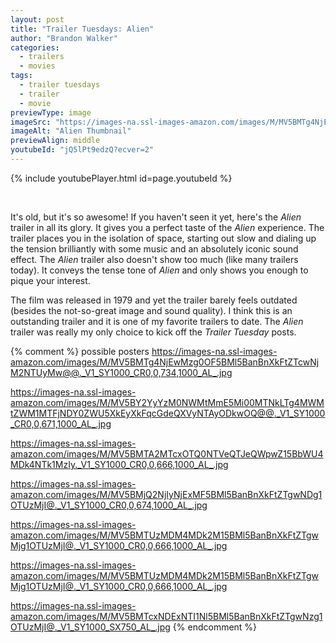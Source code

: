 ```yaml
---
layout: post
title: "Trailer Tuesdays: Alien"
author: "Brandon Walker"
categories:
  - trailers
  - movies
tags:
  - trailer tuesdays
  - trailer
  - movie
previewType: image
imageSrc: "https://images-na.ssl-images-amazon.com/images/M/MV5BMTg4NjEwMzg0OF5BMl5BanBnXkFtZTcwNjM2NTUyMw@@._V1_SY1000_CR0,0,734,1000_AL_.jpg"
imageAlt: "Alien Thumbnail"
previewAlign: middle
youtubeId: "jQ5lPt9edzQ?ecver=2"
---
```


{% include youtubePlayer.html id=page.youtubeId %}

<br>

It's old, but it's so awesome! If you haven't seen it yet, here's the _Alien_ trailer in all its glory. It gives you a perfect taste of the _Alien_ experience. The trailer places you in the isolation of space, starting out slow and dialing up the tension brilliantly with some music and an absolutely iconic sound effect. The _Alien_ trailer also doesn't show too much (like many trailers today). It conveys the tense tone of _Alien_ and only shows you enough to pique your interest.

The film was released in 1979 and yet the trailer barely feels outdated (besides the not-so-great image and sound quality). I think this is an outstanding trailer and it is one of my favorite trailers to date. The _Alien_ trailer was really my only choice to kick off the _Trailer Tuesday_ posts.

{% comment %} possible posters
https://images-na.ssl-images-amazon.com/images/M/MV5BMTg4NjEwMzg0OF5BMl5BanBnXkFtZTcwNjM2NTUyMw@@._V1_SY1000_CR0,0,734,1000_AL_.jpg

https://images-na.ssl-images-amazon.com/images/M/MV5BY2YyYzM0NWMtMmE5Mi00MTNkLTg4MWMtZWM1MTFjNDY0ZWU5XkEyXkFqcGdeQXVyNTAyODkwOQ@@._V1_SY1000_CR0,0,671,1000_AL_.jpg

https://images-na.ssl-images-amazon.com/images/M/MV5BMTA2MTcxOTQ0NTVeQTJeQWpwZ15BbWU4MDk4NTk1MzIy._V1_SY1000_CR0,0,666,1000_AL_.jpg

https://images-na.ssl-images-amazon.com/images/M/MV5BMjQ2NjIyNjExMF5BMl5BanBnXkFtZTgwNDg1OTUzMjI@._V1_SY1000_CR0,0,674,1000_AL_.jpg

https://images-na.ssl-images-amazon.com/images/M/MV5BMTUzMDM4MDk2M15BMl5BanBnXkFtZTgwMjg1OTUzMjI@._V1_SY1000_CR0,0,666,1000_AL_.jpg

https://images-na.ssl-images-amazon.com/images/M/MV5BMTUzMDM4MDk2M15BMl5BanBnXkFtZTgwMjg1OTUzMjI@._V1_SY1000_CR0,0,666,1000_AL_.jpg

https://images-na.ssl-images-amazon.com/images/M/MV5BMTcxNDExNTI1Nl5BMl5BanBnXkFtZTgwNzg1OTUzMjI@._V1_SY1000_SX750_AL_.jpg
{% endcomment %}

